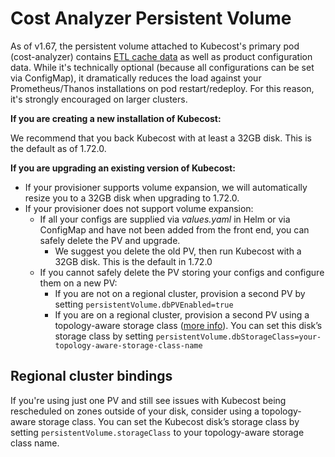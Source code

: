 # Cost Analyzer Persistent Volume

As of v1.67, the persistent volume attached to Kubecost's primary pod (cost-analyzer) contains [ETL cache data](/apis/deprecated-apis/cost-model-deprecated.md#caching-overview) as well as product configuration data. While it's technically optional (because all configurations can be set via ConfigMap), it dramatically reduces the load against your Prometheus/Thanos installations on pod restart/redeploy. For this reason, it's strongly encouraged on larger clusters.

**If you are creating a new installation of Kubecost:**

We recommend that you back Kubecost with at least a 32GB disk. This is the default as of 1.72.0.

**If you are upgrading an existing version of Kubecost:**

* If your provisioner supports volume expansion, we will automatically resize you to a 32GB disk when upgrading to 1.72.0.
* If your provisioner does not support volume expansion:
  * If all your configs are supplied via _values.yaml_ in Helm or via ConfigMap and have not been added from the front end, you can safely delete the PV and upgrade.
    * We suggest you delete the old PV, then run Kubecost with a 32GB disk. This is the default in 1.72.0
  * If you cannot safely delete the PV storing your configs and configure them on a new PV:
    * If you are not on a regional cluster, provision a second PV by setting `persistentVolume.dbPVEnabled=true`
    * If you are on a regional cluster, provision a second PV using a topology-aware storage class ([more info](https://kubernetes.io/blog/2018/10/11/topology-aware-volume-provisioning-in-kubernetes/#getting-started)). You can set this disk’s storage class by setting `persistentVolume.dbStorageClass=your-topology-aware-storage-class-name`

## Regional cluster bindings

If you're using just one PV and still see issues with Kubecost being rescheduled on zones outside of your disk, consider using a topology-aware storage class. You can set the Kubecost disk’s storage class by setting `persistentVolume.storageClass` to your topology-aware storage class name.
